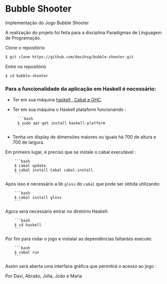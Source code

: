 # Bubble Shooter

Implementação do Jogo Bubble Shooter 

A realização do projeto foi feita para a disciplina Paradigmas de Linguagem de Programação.

Clone o repositório

```bash
$ git clone https://github.com/davihsg/bubble-shooter.git
```
Entre no repositório

```bash
$ cd bubble-shooter
```

### Para a funcionalidade da aplicação em Haskell é necessário:

- Ter em sua máquina [haskell , Cabal e GHC](https://www.haskell.org/downloads/).
- Ter em sua máquina o Haskell plataform funcionando : 

        ```bash
        $ sudo apt-get install haskell-platform
        ```
- Tenha um display de dimensões maiores ou iguais há 700 de altura e 700 de largura.

Em primeiro lugar, é preciso que se instale o cabal executável : 

        ```bash
        $ cabal update
        $ cabal install Cabal cabal-install
        ```

Após isso é necessário a lib `gloss` do `cabal` que pode ser obtida utilizando:

        ```bash
        $ cabal install gloss
        ```

Agora será necessário entrar no diretório Haskell:

        ```bash
        $ cd haskell
        ```
Por fim para rodar o jogo e instalar as dependências faltantes execute:

        ```bash
        $ cabal run
        ```

Assim será aberta uma interface gráfica que permitirá o acesso ao jogo :
 





Por Davi, Abraão, Júlia, João e Maria

